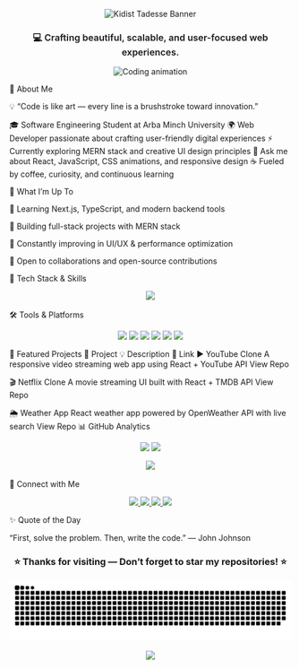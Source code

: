 <!-- 💫 Ultimate GitHub Profile README for Kidist Tadesse --> <!-- 🎨 Animated Gradient Banner --> <p align="center"> <img src="https://capsule-render.vercel.app/api?type=waving&height=220&text=Kidist%20Tadesse%20👩‍💻&fontAlign=50&fontAlignY=40&color=gradient&fontColor=ffffff&fontSize=50&desc=Web%20Developer%20|%20Full%20Stack%20|%20React%20%7C%20UI/UX&descAlignY=60&descAlign=50" alt="Kidist Tadesse Banner"/> </p>
<h3 align="center" style="font-weight:600;">💻 Crafting beautiful, scalable, and user-focused web experiences.</h3>
<p align="center"> <img src="https://media.giphy.com/media/L1R1tvI9svkIWwpVYr/giphy.gif" width="700" alt="Coding animation"/> </p>
🌟 About Me 

💡 “Code is like art — every line is a brushstroke toward innovation.”

🎓 Software Engineering Student at Arba Minch University
🌍 Web Developer passionate about crafting user-friendly digital experiences
⚡ Currently exploring MERN stack and creative UI design principles
💬 Ask me about React, JavaScript, CSS animations, and responsive design
☕ Fueled by coffee, curiosity, and continuous learning

🚀 What I’m Up To

🧠 Learning Next.js, TypeScript, and modern backend tools

💼 Building full-stack projects with MERN stack

🌱 Constantly improving in UI/UX & performance optimization

🤝 Open to collaborations and open-source contributions

🧠 Tech Stack & Skills
<p align="center"> <img src="https://skillicons.dev/icons?i=html,css,js,ts,react,nodejs,express,mongodb,git,github,figma,vscode,tailwind" /> </p>
🛠️ Tools & Platforms
<p align="center"> <img src="https://img.shields.io/badge/-VSCode-007ACC?style=for-the-badge&logo=visual-studio-code&logoColor=white"/> <img src="https://img.shields.io/badge/-Figma-F24E1E?style=for-the-badge&logo=figma&logoColor=white"/> <img src="https://img.shields.io/badge/-Git-F05032?style=for-the-badge&logo=git&logoColor=white"/> <img src="https://img.shields.io/badge/-GitHub-181717?style=for-the-badge&logo=github&logoColor=white"/> <img src="https://img.shields.io/badge/-Netlify-00C7B7?style=for-the-badge&logo=netlify&logoColor=white"/> <img src="https://img.shields.io/badge/-Vercel-000000?style=for-the-badge&logo=vercel&logoColor=white"/> </p>
💼 Featured Projects
🎯 Project	💡 Description	🔗 Link
▶️ YouTube Clone	A responsive video streaming web app using React + YouTube API	View Repo

🎬 Netflix Clone	A movie streaming UI built with React + TMDB API	View Repo

🌦️ Weather App	React weather app powered by OpenWeather API with live search	View Repo
📊 GitHub Analytics
<p align="center"> <img height="180em" src="https://github-readme-stats.vercel.app/api?username=Kidtd12&show_icons=true&theme=radical&hide_border=true&bg_color=0D1117" /> <img height="180em" src="https://github-readme-streak-stats.herokuapp.com/?user=Kidtd12&theme=tokyonight&hide_border=true" /> </p> <p align="center"> <img src="https://github-readme-stats.vercel.app/api/top-langs/?username=Kidtd12&layout=compact&theme=tokyonight&hide_border=true" /> </p>
🔗 Connect with Me
<p align="center"> <a href="https://www.linkedin.com/in/kidist-tadesse-889851319/"> <img src="https://img.shields.io/badge/LinkedIn-0A66C2?style=for-the-badge&logo=linkedin&logoColor=white"/> </a> <a href="https://kidtd12.github.io/My-portfolio/"> <img src="https://img.shields.io/badge/Portfolio-FF69B4?style=for-the-badge&logo=vercel&logoColor=white"/> </a> <a href="https://web.telegram.org/k/"> <img src="https://img.shields.io/badge/Telegram-8A2BE2?style=for-the-badge&logo=telegram&logoColor=white"/> </a> <a href="mailto:k44144202@gmail.com"> <img src="https://img.shields.io/badge/Email-D14836?style=for-the-badge&logo=gmail&logoColor=white"/> </a> </p>
✨ Quote of the Day

“First, solve the problem. Then, write the code.” — John Johnson

<h3 align="center">⭐ Thanks for visiting — Don’t forget to star my repositories! ⭐</h3> <p align="center"> <img src="https://raw.githubusercontent.com/Platane/snk/output/github-contribution-grid-snake-dark.svg" alt="Snake animation"/> </p> <p align="center"> <img src="https://capsule-render.vercel.app/api?type=waving&height=150&section=footer&color=gradient"/> </p>
